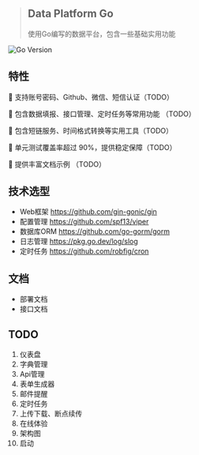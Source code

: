 > ## Data Platform Go
> 使用Go编写的数据平台，包含一些基础实用功能

![Go Version](https://img.shields.io/badge/go%20version-%3E=1.19-61CFDD.svg?style=flat-square)


## 特性

🚀 支持账号密码、Github、微信、短信认证（TODO）

🚀 包含数据填报、接口管理、定时任务等常用功能 （TODO）

🚀 包含短链服务、时间格式转换等实用工具（TODO）

💪 单元测试覆盖率超过 90%，提供稳定保障（TODO）

📖 提供丰富文档示例 （TODO）

## 技术选型

- Web框架       https://github.com/gin-gonic/gin
- 配置管理       https://github.com/spf13/viper
- 数据库ORM      https://github.com/go-gorm/gorm
- 日志管理       https://pkg.go.dev/log/slog
- 定时任务       https://github.com/robfig/cron


## 文档

- 部署文档
- 接口文档

## TODO

1. 仪表盘
2. 字典管理
3. Api管理
4. 表单生成器
5. 邮件提醒
6. 定时任务
7. 上传下载、断点续传
8. 在线体验
9. 架构图
10. 启动



